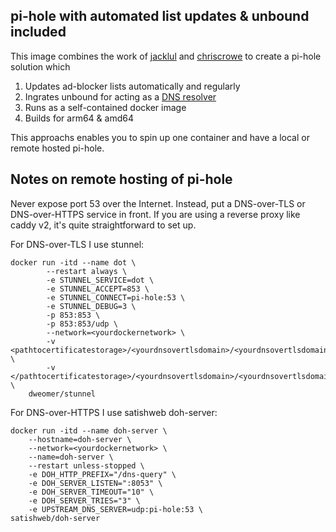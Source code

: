 ## pi-hole with automated list updates & unbound included

This image combines the work of [jacklul](https://github.com/jacklul/) and [chriscrowe](https://github.com/chriscrowe) to create a pi-hole solution which
1. Updates ad-blocker lists automatically and regularly
2. Ingrates unbound for acting as a [DNS resolver](https://docs.pi-hole.net/guides/dns/unbound/)
3. Runs as a self-contained docker image
4. Builds for arm64 & amd64

This approachs enables you to spin up one container and have a local or remote hosted pi-hole.

## Notes on remote hosting of pi-hole
Never expose port 53 over the Internet.
Instead, put a DNS-over-TLS or DNS-over-HTTPS service in front. If you are using a reverse proxy like caddy v2, it's quite straightforward to set up.

For DNS-over-TLS I use stunnel:
````
docker run -itd --name dot \
        --restart always \
        -e STUNNEL_SERVICE=dot \
        -e STUNNEL_ACCEPT=853 \
        -e STUNNEL_CONNECT=pi-hole:53 \
        -e STUNNEL_DEBUG=3 \
        -p 853:853 \
        -p 853:853/udp \
        --network=<yourdockernetwork> \
        -v <pathtocertificatestorage>/<yourdnsovertlsdomain>/<yourdnsovertlsdomain>.key:/etc/stunnel/stunnel.key:ro \
        -v </pathtocertificatestorage>/<yourdnsovertlsdomain>/<yourdnsovertlsdomain>.crt:/etc/stunnel/stunnel.pem:ro \
    dweomer/stunnel
````

For DNS-over-HTTPS I use satishweb doh-server:
````
docker run -itd --name doh-server \
    --hostname=doh-server \
    --network=<yourdockernetwork> \
    --name=doh-server \
    --restart unless-stopped \
    -e DOH_HTTP_PREFIX="/dns-query" \
    -e DOH_SERVER_LISTEN=":8053" \
    -e DOH_SERVER_TIMEOUT="10" \
    -e DOH_SERVER_TRIES="3" \
    -e UPSTREAM_DNS_SERVER=udp:pi-hole:53 \
satishweb/doh-server
````
